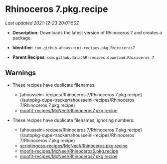 # Rhinoceros 7.pkg.recipe

_Last updated 2021-12-23 20:01:50Z_

- **Description**: Downloads the latest version of Rhinoceros 7 and creates a package.

- **Identifier**: `com.github.ahousseini-recipes.pkg.Rhinoceros7`

- **Parent Recipes**: `com.github.dataJAR-recipes.download.Rhinoceros 7`


## Warnings

- These recipes have duplicate filenames:
    - [ahousseini-recipes/Rhinoceros 7/Rhinoceros 7.pkg.recipe](/autopkg-dupe-tracker/ahousseini-recipes/Rhinoceros 7/Rhinoceros 7.pkg.recipe)
    - [moofit-recipes/McNeel/Rhinoceros7.pkg.recipe](/autopkg-dupe-tracker/moofit-recipes/McNeel/Rhinoceros7.pkg.recipe)

- These recipes have duplicate filenames, ignoring numbers:
    - [ahousseini-recipes/Rhinoceros 7/Rhinoceros 7.pkg.recipe](/autopkg-dupe-tracker/ahousseini-recipes/Rhinoceros 7/Rhinoceros 7.pkg.recipe)
    - [scriptingosx-recipes/McNeel/Rhinoceros.pkg.recipe](/autopkg-dupe-tracker/scriptingosx-recipes/McNeel/Rhinoceros.pkg.recipe)
    - [moofit-recipes/McNeel/Rhinoceros6.pkg.recipe](/autopkg-dupe-tracker/moofit-recipes/McNeel/Rhinoceros6.pkg.recipe)
    - [moofit-recipes/McNeel/Rhinoceros7.pkg.recipe](/autopkg-dupe-tracker/moofit-recipes/McNeel/Rhinoceros7.pkg.recipe)